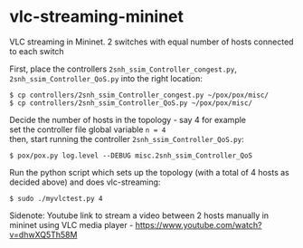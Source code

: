 # vlc-streaming-mininet
VLC streaming in Mininet. 2 switches with equal number of hosts connected to each switch

First, place the controllers `2snh_ssim_Controller_congest.py`, `2snh_ssim_Controller_QoS.py` into the right location:
```
$ cp controllers/2snh_ssim_Controller_congest.py ~/pox/pox/misc/
$ cp controllers/2snh_ssim_Controller_QoS.py ~/pox/pox/misc/
```

Decide the number of hosts in the topology - say 4 for example <br>
set the controller file global variable `n = 4` <br>
then, start running the controller `2snh_ssim_Controller_QoS.py`:
```
$ pox/pox.py log.level --DEBUG misc.2snh_ssim_Controller_QoS
```

Run the python script which sets up the topology (with a total of 4 hosts as decided above) and does vlc-streaming:
```
$ sudo ./myvlctest.py 4
```



Sidenote:
Youtube link to stream a video between 2 hosts manually in mininet using VLC media player - https://www.youtube.com/watch?v=dhwXQ5Th58M
